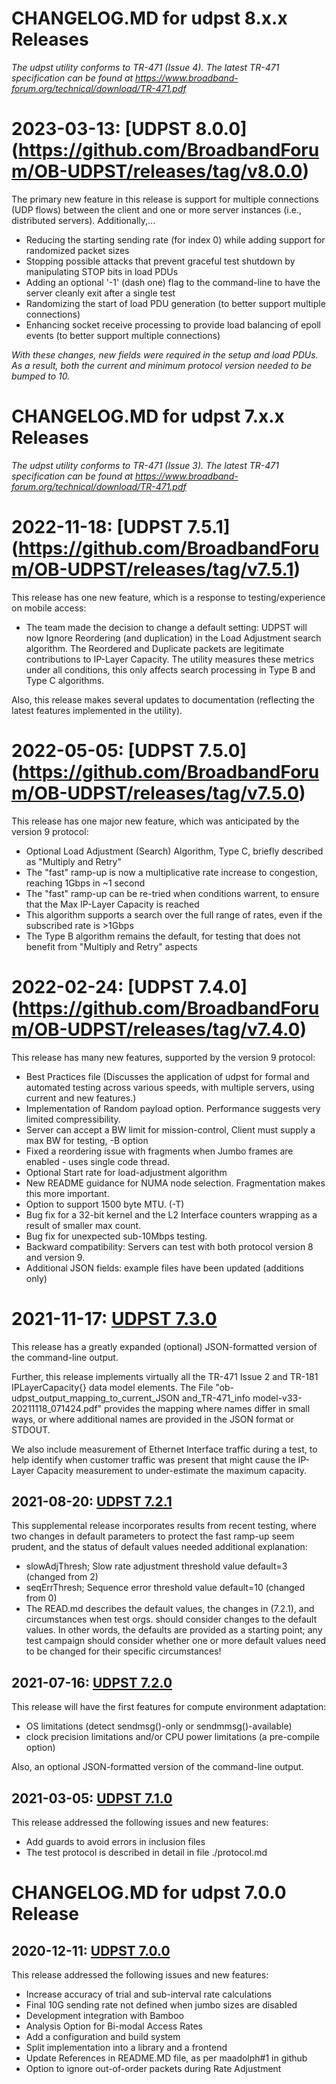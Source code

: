 # CHANGELOG.MD for udpst 8.x.x Releases

*The udpst utility conforms to TR-471 (Issue 4). The latest TR-471 specification can be found at
https://www.broadband-forum.org/technical/download/TR-471.pdf*

# 2023-03-13: [UDPST 8.0.0] (https://github.com/BroadbandForum/OB-UDPST/releases/tag/v8.0.0)

The primary new feature in this release is support for multiple connections (UDP flows) between
the client and one or more server instances (i.e., distributed servers). Additionally,...
* Reducing the starting sending rate (for index 0) while adding support for randomized packet sizes
* Stopping possible attacks that prevent graceful test shutdown by manipulating STOP bits in load PDUs
* Adding an optional '-1' (dash one) flag to the command-line to have the server cleanly exit after a single test
* Randomizing the start of load PDU generation (to better support multiple connections)
* Enhancing socket receive processing to provide load balancing of epoll events (to better support multiple connections)

*With these changes, new fields were required in the setup and load PDUs. As a result,
both the current and minimum protocol version needed to be bumped to 10.*

# CHANGELOG.MD for udpst 7.x.x Releases

*The udpst utility conforms to TR-471 (Issue 3). The latest TR-471 specification can be found at
https://www.broadband-forum.org/technical/download/TR-471.pdf*

# 2022-11-18: [UDPST 7.5.1] (https://github.com/BroadbandForum/OB-UDPST/releases/tag/v7.5.1)

This release has one new feature, which is a response to testing/experience on mobile access:

* The team made the decision to change a default setting: UDPST will now Ignore Reordering (and duplication) in the Load Adjustment search algorithm. The Reordered and Duplicate packets are legitimate contributions to IP-Layer Capacity. The utility measures these metrics under all conditions, this only affects search processing in Type B and Type C algorithms.

Also, this release makes several updates to documentation (reflecting the latest features implemented in the utility). 

# 2022-05-05: [UDPST 7.5.0] (https://github.com/BroadbandForum/OB-UDPST/releases/tag/v7.5.0)

This release has one major new feature, which was anticipated by the version 9 protocol:

* Optional Load Adjustment (Search) Algorithm, Type C, briefly described as "Multiply and Retry"
* The "fast" ramp-up is now a multiplicative rate increase to congestion, reaching 1Gbps in ~1 second
* The "fast" ramp-up can be re-tried when conditions warrent, to ensure that the Max IP-Layer Capacity is reached
* This algorithm supports a search over the full range of rates, even if the subscribed rate is >1Gbps
* The Type B algorithm remains the default, for testing that does not benefit from "Multiply and Retry" aspects

# 2022-02-24: [UDPST 7.4.0] (https://github.com/BroadbandForum/OB-UDPST/releases/tag/v7.4.0)

This release has many new features, supported by the version 9 protocol:

* Best Practices file (Discusses the application of udpst for formal and automated testing across various speeds, with multiple servers, using current and new features.)
* Implementation of Random payload option. Performance suggests very limited compressibility.
* Server can accept a BW limit for mission-control, Client must supply a max BW for testing, -B option
* Fixed a reordering issue with fragments when Jumbo frames are enabled - uses single code thread.
* Optional Start rate for load-adjustment algorithm
* New README guidance for NUMA node selection. Fragmentation makes this more important.
* Option to support 1500 byte MTU. (-T)
* Bug fix for a 32-bit kernel and the L2 Interface counters wrapping as a result of smaller max count.
* Bug fix for unexpected sub-10Mbps testing.
* Backward compatibility: Servers can test with both protocol version 8 and version 9.
* Additional JSON fields: example files have been updated (additions only)

# 2021-11-17: [UDPST 7.3.0](https://github.com/BroadbandForum/OB-UDPST/releases/tag/v7.3.0)

This release has a greatly expanded (optional) JSON-formatted version of the command-line output.

Further, this release implements virtually all the TR-471 Issue 2 and TR-181 IPLayerCapacity{} data model elements.
The File "ob-udpst_output_mapping_to_current_JSON and_TR-471_info model-v33-20211118_071424.pdf" provides the mapping
where names differ in small ways, or where additional names are provided in the JSON format or STDOUT.

We also include measurement of Ethernet Interface traffic during a test, to help identify when customer traffic was 
present that might cause the IP-Layer Capacity measurement to under-estimate the maximum capacity.

## 2021-08-20: [UDPST 7.2.1](https://github.com/BroadbandForum/OB-UDPST/releases/tag/v7.2.1)

This supplemental release incorporates results from recent testing, where two changes 
in default parameters to protect the fast ramp-up seem prudent, and the status of default
values needed additional explanation:
* slowAdjThresh; Slow rate adjustment threshold value default=3 (changed from 2)
* seqErrThresh; Sequence error threshold value default=10 (changed from 0)
* The READ.md describes the default values, the changes in (7.2.1), and circumstances when 
test orgs. should consider changes to the default values.  In other words, the defaults are 
provided as a starting point; any test campaign should consider whether one or more default 
values need to be changed for their specific circumstances!

## 2021-07-16: [UDPST 7.2.0](https://github.com/BroadbandForum/OB-UDPST/releases/tag/v7.2.0)

This release will have the first features for compute environment adaptation:
* OS limitations (detect sendmsg()-only or sendmmsg()-available)
* clock precision limitations and/or CPU power limitations (a pre-compile option)

Also, an optional JSON-formatted version of the command-line output.

## 2021-03-05: [UDPST 7.1.0](https://github.com/BroadbandForum/OB-UDPST/releases/tag/v7.1.0)

This release addressed the following issues and new features: 
* Add guards to avoid errors in inclusion files
* The test protocol is described in detail in file ./protocol.md

# CHANGELOG.MD for udpst 7.0.0 Release

## 2020-12-11: [UDPST 7.0.0](https://github.com/BroadbandForum/OB-UDPST/releases/tag/v7.0.0)

This release addressed the following issues and new features: 
* Increase accuracy of trial and sub-interval rate calculations
* Final 10G sending rate not defined when jumbo sizes are disabled
* Development integration with Bamboo
* Analysis Option for Bi-modal Access Rates
* Add a configuration and build system
* Split implementation into a library and a frontend
* Update References in README.MD file, as per maadolph#1 in github
* Option to ignore out-of-order packets during Rate Adjustment

